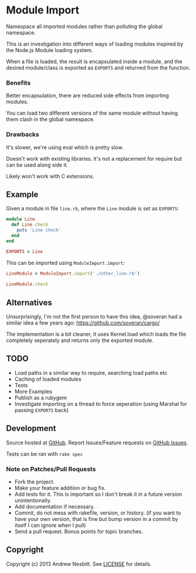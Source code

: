 # Module Import

Namespace all imported modules rather than polluting the global namespace.

This is an investigation into different ways of loading modules inspired by the Node.js Module loading system.

When a file is loaded, the result is encapsulated inside a module, and the desired module/class is exported as `EXPORTS` and returned from the function.



### Benefits

Better encapsulation, there are reduced side effects from importing modules. 

You can load two different versions of the same module without having them clash in the global namespace.

### Drawbacks

It's slower, we're using eval which is pretty slow.

Doesn't work with existing libraries. it's not a replacement for require but can be used along side it.

Likely won't work with C extensions.

## Example

Given a module in file `line.rb`, where the `Line` module is set as `EXPORTS`:

```ruby
module Line
  def Line.check
    puts 'Line check'
  end
end

EXPORTS = Line
```
    
This can be imported using `ModuleImport.import`:

```ruby
LineModule = ModuleImport.import('./other_line.rb')
    
LineModule.check
```

## Alternatives

Unsurprisingly, I'm not the first person to have this idea, @soveran had a similar idea a few years ago: https://github.com/soveran/cargo/

The implementation is a bit cleaner, it uses Kernel.load which loads the file completely seperately and returns only the exported module.

## TODO

* Load paths in a similar way to require, searching load paths etc
* Caching of loaded modules
* Tests
* More Examples
* Publish as a rubygem
* Investigate importing on a thread to force seperation (using Marshal for passing `EXPORTS` back)

## Development

Source hosted at [GitHub](http://github.com/andrew/module_import).
Report Issues/Feature requests on [GitHub Issues](http://github.com/andrew/module_import/issues).

Tests can be ran with `rake spec`

### Note on Patches/Pull Requests

 * Fork the project.
 * Make your feature addition or bug fix.
 * Add tests for it. This is important so I don't break it in a
   future version unintentionally.
 * Add documentation if necessary.
 * Commit, do not mess with rakefile, version, or history.
   (if you want to have your own version, that is fine but bump version in a commit by itself I can ignore when I pull)
 * Send a pull request. Bonus points for topic branches.

## Copyright

Copyright (c) 2013 Andrew Nesbitt. See [LICENSE](https://github.com/andrew/module_import/blob/master/LICENSE) for details.
